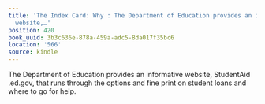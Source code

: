 ```yaml
---
title: 'The Index Card: Why : The Department of Education provides an informative
  website,…'
position: 420
book_uuid: 3b3c636e-878a-459a-adc5-8da017f35bc6
location: '566'
source: kindle
---
```


The Department of Education provides an informative website, StudentAid .ed.gov, that runs through the options and fine print on student loans and where to go for help.